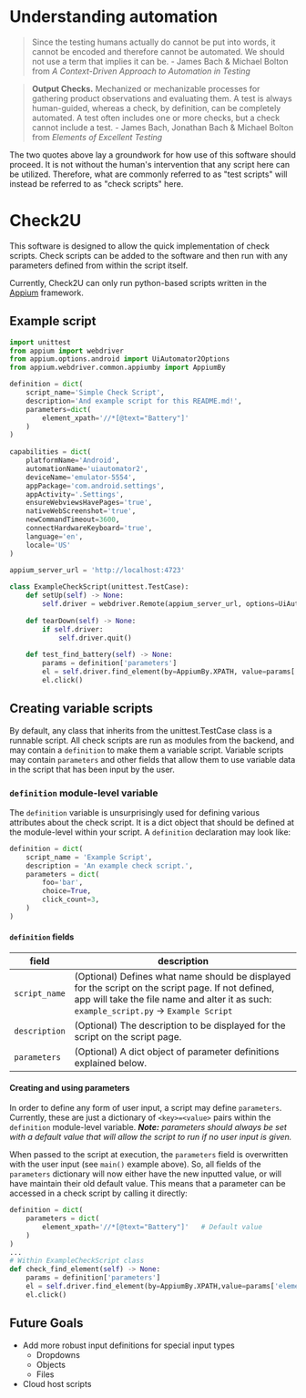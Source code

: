 ﻿
# Understanding automation
> Since the testing humans actually do cannot be put into words, it cannot be encoded and therefore cannot be automated. We should not use a term that implies it can be.   - James Bach & Michael Bolton from *A Context-Driven Approach to Automation in Testing*

> **Output Checks.** Mechanized or mechanizable processes for gathering product observations and evaluating them. A test is always human-guided, whereas a check, by definition, can be completely automated. A test often includes one or more checks, but a check cannot include a test.   - James Bach, Jonathan Bach & Michael Bolton from *Elements of Excellent Testing*

The two quotes above lay a groundwork for how use of this software should proceed. It is not without the human's intervention that any script here can be utilized. Therefore, what are commonly referred to as "test scripts" will instead be referred to as "check scripts" here.

# Check2U
This software is designed to allow the quick implementation of check scripts. Check scripts can be added to the software and then run with any parameters defined from within the script itself. 

Currently, Check2U can only run python-based scripts written in the [Appium](https://appium.io/docs/en/latest/) framework.

## Example script

```python
import unittest
from appium import webdriver  
from appium.options.android import UiAutomator2Options  
from appium.webdriver.common.appiumby import AppiumBy

definition = dict(
	script_name='Simple Check Script',
	description='And example script for this README.md!',
	parameters=dict(
		element_xpath='//*[@text="Battery"]'
	)
)  
  
capabilities = dict(  
    platformName='Android',  
    automationName='uiautomator2',  
    deviceName='emulator-5554',  
    appPackage='com.android.settings',  
    appActivity='.Settings',  
    ensureWebviewsHavePages='true',  
    nativeWebScreenshot='true',  
    newCommandTimeout=3600,  
    connectHardwareKeyboard='true',  
    language='en',  
    locale='US'  
)  
  
appium_server_url = 'http://localhost:4723'

class ExampleCheckScript(unittest.TestCase):  
    def setUp(self) -> None:  
        self.driver = webdriver.Remote(appium_server_url, options=UiAutomator2Options().load_capabilities(capabilities))  
  
    def tearDown(self) -> None:  
        if self.driver:  
            self.driver.quit()  
  
    def test_find_battery(self) -> None:
	    params = definition['parameters']
        el = self.driver.find_element(by=AppiumBy.XPATH, value=params['element_xpath'])  
        el.click()
```

## Creating variable scripts
By default, any class that inherits from the unittest.TestCase class is a runnable script. All check scripts are run as modules from the backend, and may contain a `definition` to make them a variable script. Variable scripts may contain `parameters` and other fields that allow them to use variable data in the script that has been input by the user.

### `definition` module-level variable
The `definition` variable is unsurprisingly used for defining various attributes about the check script. It is a dict object that should be defined at the module-level within your script. A `definition` declaration may look like:
```python
definition = dict(  
	script_name = 'Example Script',
	description = 'An example check script.',
	parameters = dict(
		foo='bar',
		choice=True,
		click_count=3,
	)
)
```
#### `definition` fields
| field | description |
|--|--|
| `script_name` | (Optional) Defines what name should be displayed for the script on the script page. If not defined, app will take the file name and alter it as such: `example_script.py` -> `Example Script` |
| `description` | (Optional) The description to be displayed for the script on the script page. |
| `parameters` | (Optional) A dict object of parameter definitions explained below. |

#### Creating and using parameters
In order to define any form of user input, a script may define `parameters`. Currently, these are just a dictionary of `<key>=<value>` pairs within the `definition` module-level variable. ***Note:** parameters should always be set with a default value that will allow the script to run if no user input is given.*

When passed to the script at execution, the `parameters` field is overwritten with the user input (see `main()` example above). So, all fields of the `parameters` dictionary will now either have the new inputted value, or will have maintain their old default value. This means that a parameter can be accessed in a check script by calling it directly:
```python
definition = dict(
	parameters = dict(
		element_xpath='//*[@text="Battery"]'   # Default value
	)
)
...
# Within ExampleCheckScript class
def check_find_element(self) -> None:
	params = definition['parameters']
	el = self.driver.find_element(by=AppiumBy.XPATH,value=params['element_xpath'])
	el.click()
```

## Future Goals

 - Add more robust input definitions for special input types
	 - Dropdowns
	 - Objects
	 - Files
- Cloud host scripts

